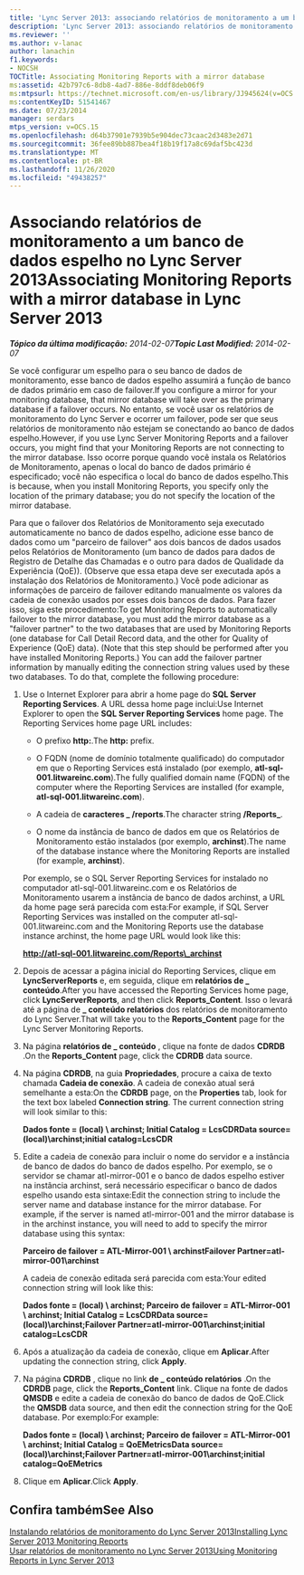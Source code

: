 ```yaml
---
title: 'Lync Server 2013: associando relatórios de monitoramento a um banco de dados espelho'
description: 'Lync Server 2013: associando relatórios de monitoramento a um banco de dados espelho.'
ms.reviewer: ''
ms.author: v-lanac
author: lanachin
f1.keywords:
- NOCSH
TOCTitle: Associating Monitoring Reports with a mirror database
ms:assetid: 42b797c6-8db8-4ad7-886e-8ddf8deb06f9
ms:mtpsurl: https://technet.microsoft.com/en-us/library/JJ945624(v=OCS.15)
ms:contentKeyID: 51541467
ms.date: 07/23/2014
manager: serdars
mtps_version: v=OCS.15
ms.openlocfilehash: d64b37901e7939b5e904dec73caac2d3483e2d71
ms.sourcegitcommit: 36fee89bb887bea4f18b19f17a8c69daf5bc423d
ms.translationtype: MT
ms.contentlocale: pt-BR
ms.lasthandoff: 11/26/2020
ms.locfileid: "49438257"
---
```

# <a name="associating-monitoring-reports-with-a-mirror-database-in-lync-server-2013"></a><span data-ttu-id="6184f-103">Associando relatórios de monitoramento a um banco de dados espelho no Lync Server 2013</span><span class="sxs-lookup"><span data-stu-id="6184f-103">Associating Monitoring Reports with a mirror database in Lync Server 2013</span></span>

<div data-xmlns="http://www.w3.org/1999/xhtml">

<div class="topic" data-xmlns="http://www.w3.org/1999/xhtml" data-msxsl="urn:schemas-microsoft-com:xslt" data-cs="https://msdn.microsoft.com/">

<div data-asp="https://msdn2.microsoft.com/asp">



</div>

<div id="mainSection">

<div id="mainBody"><span data-ttu-id="6184f-104">

<span> </span></span><span class="sxs-lookup"><span data-stu-id="6184f-104">

<span> </span></span></span>

<span data-ttu-id="6184f-105">_**Tópico da última modificação:** 2014-02-07_</span><span class="sxs-lookup"><span data-stu-id="6184f-105">_**Topic Last Modified:** 2014-02-07_</span></span>

<span data-ttu-id="6184f-106">Se você configurar um espelho para o seu banco de dados de monitoramento, esse banco de dados espelho assumirá a função de banco de dados primário em caso de failover.</span><span class="sxs-lookup"><span data-stu-id="6184f-106">If you configure a mirror for your monitoring database, that mirror database will take over as the primary database if a failover occurs.</span></span> <span data-ttu-id="6184f-107">No entanto, se você usar os relatórios de monitoramento do Lync Server e ocorrer um failover, pode ser que seus relatórios de monitoramento não estejam se conectando ao banco de dados espelho.</span><span class="sxs-lookup"><span data-stu-id="6184f-107">However, if you use Lync Server Monitoring Reports and a failover occurs, you might find that your Monitoring Reports are not connecting to the mirror database.</span></span> <span data-ttu-id="6184f-108">Isso ocorre porque quando você instala os Relatórios de Monitoramento, apenas o local do banco de dados primário é especificado; você não especifica o local do banco de dados espelho.</span><span class="sxs-lookup"><span data-stu-id="6184f-108">This is because, when you install Monitoring Reports, you specify only the location of the primary database; you do not specify the location of the mirror database.</span></span>

<span data-ttu-id="6184f-p102">Para que o failover dos Relatórios de Monitoramento seja executado automaticamente no banco de dados espelho, adicione esse banco de dados como um "parceiro de failover" aos dois bancos de dados usados pelos Relatórios de Monitoramento (um banco de dados para dados de Registro de Detalhe das Chamadas e o outro para dados de Qualidade da Experiência (QoE)). (Observe que essa etapa deve ser executada após a instalação dos Relatórios de Monitoramento.) Você pode adicionar as informações de parceiro de failover editando manualmente os valores da cadeia de conexão usados por esses dois bancos de dados. Para fazer isso, siga este procedimento:</span><span class="sxs-lookup"><span data-stu-id="6184f-p102">To get Monitoring Reports to automatically failover to the mirror database, you must add the mirror database as a "failover partner" to the two databases that are used by Monitoring Reports (one database for Call Detail Record data, and the other for Quality of Experience (QoE) data). (Note that this step should be performed after you have installed Monitoring Reports.) You can add the failover partner information by manually editing the connection string values used by these two databases. To do that, complete the following procedure:</span></span>

1.  <span data-ttu-id="6184f-p103">Use o Internet Explorer para abrir a home page do **SQL Server Reporting Services**. A URL dessa home page inclui:</span><span class="sxs-lookup"><span data-stu-id="6184f-p103">Use Internet Explorer to open the **SQL Server Reporting Services** home page. The Reporting Services home page URL includes:</span></span>
    
      - <span data-ttu-id="6184f-114">O prefixo **http:**.</span><span class="sxs-lookup"><span data-stu-id="6184f-114">The **http:** prefix.</span></span>
    
      - <span data-ttu-id="6184f-115">O FQDN (nome de domínio totalmente qualificado) do computador em que o Reporting Services está instalado (por exemplo, **atl-sql-001.litwareinc.com**).</span><span class="sxs-lookup"><span data-stu-id="6184f-115">The fully qualified domain name (FQDN) of the computer where the Reporting Services are installed (for example, **atl-sql-001.litwareinc.com**).</span></span>
    
      - <span data-ttu-id="6184f-116">A cadeia de **caracteres \_ /reports**.</span><span class="sxs-lookup"><span data-stu-id="6184f-116">The character string **/Reports\_**.</span></span>
    
      - <span data-ttu-id="6184f-117">O nome da instância de banco de dados em que os Relatórios de Monitoramento estão instalados (por exemplo, **archinst**).</span><span class="sxs-lookup"><span data-stu-id="6184f-117">The name of the database instance where the Monitoring Reports are installed (for example, **archinst**).</span></span>
    
    <span data-ttu-id="6184f-118">Por exemplo, se o SQL Server Reporting Services for instalado no computador atl-sql-001.litwareinc.com e os Relatórios de Monitoramento usarem a instância de banco de dados archinst, a URL da home page será parecida com esta:</span><span class="sxs-lookup"><span data-stu-id="6184f-118">For example, if SQL Server Reporting Services was installed on the computer atl-sql-001.litwareinc.com and the Monitoring Reports use the database instance archinst, the home page URL would look like this:</span></span>
    
    **http://atl-sql-001.litwareinc.com/Reports\_archinst**

2.  <span data-ttu-id="6184f-119">Depois de acessar a página inicial do Reporting Services, clique em **LyncServerReports** e, em seguida, clique em **relatórios de \_ conteúdo**.</span><span class="sxs-lookup"><span data-stu-id="6184f-119">After you have accessed the Reporting Services home page, click **LyncServerReports**, and then click **Reports\_Content**.</span></span> <span data-ttu-id="6184f-120">Isso o levará até a página de **\_ conteúdo relatórios** dos relatórios de monitoramento do Lync Server.</span><span class="sxs-lookup"><span data-stu-id="6184f-120">That will take you to the **Reports\_Content** page for the Lync Server Monitoring Reports.</span></span>

3.  <span data-ttu-id="6184f-121">Na página **relatórios de \_ conteúdo** , clique na fonte de dados **CDRDB** .</span><span class="sxs-lookup"><span data-stu-id="6184f-121">On the **Reports\_Content** page, click the **CDRDB** data source.</span></span>

4.  <span data-ttu-id="6184f-p105">Na página **CDRDB**, na guia **Propriedades**, procure a caixa de texto chamada **Cadeia de conexão**. A cadeia de conexão atual será semelhante a esta:</span><span class="sxs-lookup"><span data-stu-id="6184f-p105">On the **CDRDB** page, on the **Properties** tab, look for the text box labeled **Connection string**. The current connection string will look similar to this:</span></span>
    
    <span data-ttu-id="6184f-124">**Dados fonte = (local) \\ archinst; Initial Catalog = LcsCDR**</span><span class="sxs-lookup"><span data-stu-id="6184f-124">**Data source=(local)\\archinst;initial catalog=LcsCDR**</span></span>

5.  <span data-ttu-id="6184f-p106">Edite a cadeia de conexão para incluir o nome do servidor e a instância de banco de dados do banco de dados espelho. Por exemplo, se o servidor se chamar atl-mirror-001 e o banco de dados espelho estiver na instância archinst, será necessário especificar o banco de dados espelho usando esta sintaxe:</span><span class="sxs-lookup"><span data-stu-id="6184f-p106">Edit the connection string to include the server name and database instance for the mirror database. For example, if the server is named atl-mirror-001 and the mirror database is in the archinst instance, you will need to add to specify the mirror database using this syntax:</span></span>
    
    <span data-ttu-id="6184f-127">**Parceiro de failover = ATL-Mirror-001 \\ archinst**</span><span class="sxs-lookup"><span data-stu-id="6184f-127">**Failover Partner=atl-mirror-001\\archinst**</span></span>
    
    <span data-ttu-id="6184f-128">A cadeia de conexão editada será parecida com esta:</span><span class="sxs-lookup"><span data-stu-id="6184f-128">Your edited connection string will look like this:</span></span>
    
    <span data-ttu-id="6184f-129">**Dados fonte = (local) \\ archinst; Parceiro de failover = ATL-Mirror-001 \\ archinst; Initial Catalog = LcsCDR**</span><span class="sxs-lookup"><span data-stu-id="6184f-129">**Data source=(local)\\archinst;Failover Partner=atl-mirror-001\\archinst;initial catalog=LcsCDR**</span></span>

6.  <span data-ttu-id="6184f-130">Após a atualização da cadeia de conexão, clique em **Aplicar**.</span><span class="sxs-lookup"><span data-stu-id="6184f-130">After updating the connection string, click **Apply**.</span></span>

7.  <span data-ttu-id="6184f-131">Na página **CDRDB** , clique no link **de \_ conteúdo relatórios** .</span><span class="sxs-lookup"><span data-stu-id="6184f-131">On the **CDRDB** page, click the **Reports\_Content** link.</span></span> <span data-ttu-id="6184f-132">Clique na fonte de dados **QMSDB** e edite a cadeia de conexão do banco de dados de QoE.</span><span class="sxs-lookup"><span data-stu-id="6184f-132">Click the **QMSDB** data source, and then edit the connection string for the QoE database.</span></span> <span data-ttu-id="6184f-133">Por exemplo:</span><span class="sxs-lookup"><span data-stu-id="6184f-133">For example:</span></span>
    
    <span data-ttu-id="6184f-134">**Dados fonte = (local) \\ archinst; Parceiro de failover = ATL-Mirror-001 \\ archinst; Initial Catalog = QoEMetrics**</span><span class="sxs-lookup"><span data-stu-id="6184f-134">**Data source=(local)\\archinst;Failover Partner=atl-mirror-001\\archinst;initial catalog=QoEMetrics**</span></span>

8.  <span data-ttu-id="6184f-135">Clique em **Aplicar**.</span><span class="sxs-lookup"><span data-stu-id="6184f-135">Click **Apply**.</span></span>

<div>

## <a name="see-also"></a><span data-ttu-id="6184f-136">Confira também</span><span class="sxs-lookup"><span data-stu-id="6184f-136">See Also</span></span>


[<span data-ttu-id="6184f-137">Instalando relatórios de monitoramento do Lync Server 2013</span><span class="sxs-lookup"><span data-stu-id="6184f-137">Installing Lync Server 2013 Monitoring Reports</span></span>](lync-server-2013-installing-lync-server-2013-monitoring-reports.md)  
[<span data-ttu-id="6184f-138">Usar relatórios de monitoramento no Lync Server 2013</span><span class="sxs-lookup"><span data-stu-id="6184f-138">Using Monitoring Reports in Lync Server 2013</span></span>](lync-server-2013-using-monitoring-reports.md)  
  

<span data-ttu-id="6184f-139"></div>

</div>

<span> </span>

</div>

</div>

</span><span class="sxs-lookup"><span data-stu-id="6184f-139"></div>

</div>

<span> </span>

</div>

</div>

</span></span></div>

